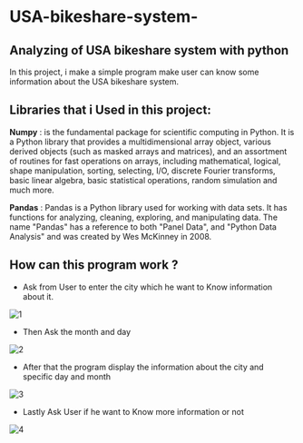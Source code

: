 # USA-bikeshare-system-
## Analyzing of USA bikeshare system with python
In this project, i make a simple program make user can know some information about the USA bikeshare system.

## Libraries that i Used in this project:
**Numpy** : is the fundamental package for scientific computing in Python.
        It is a Python library that provides a multidimensional array object,
        various derived objects (such as masked arrays and matrices), and an assortment of routines for fast operations on arrays,
        including mathematical, logical, shape manipulation, sorting, selecting, I/O, discrete Fourier transforms,
        basic linear algebra, basic statistical operations, random simulation and much more.

**Pandas** : Pandas is a Python library used for working with data sets.
         It has functions for analyzing, cleaning, exploring, and manipulating data.
         The name "Pandas" has a reference to both "Panel Data", and "Python Data Analysis" and was created by Wes McKinney in 2008.
         
## How can this program work ?
   * Ask from User to enter the city which he want to Know information about it.
  
  ![1](https://user-images.githubusercontent.com/101751135/188752124-3428c23a-bcc3-4667-8da2-03d5fd050f04.PNG)
   
   * Then Ask the month and day
   
  ![2](https://user-images.githubusercontent.com/101751135/188752409-4b7edc21-99c7-4398-8b37-e3264c5aee8b.PNG)
 
   
   * After that the program display the information about the city and specific day and month
   
   ![3](https://user-images.githubusercontent.com/101751135/188752462-705f1b22-6c4b-4b3b-825a-c4e95240fb8e.PNG)

   
   * Lastly Ask User if he want to Know more information or not 
   
   ![4](https://user-images.githubusercontent.com/101751135/188752502-5b89a75d-73a4-4f3c-b935-5296468e9b0a.PNG)
